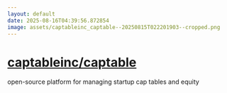 ```yaml
---
layout: default
date: 2025-08-16T04:39:56.872854
image: assets/captableinc_captable--20250815T022201903--cropped.png
---
```


# [captableinc/captable](https://github.com/captableinc/captable)

open-source platform for managing startup cap tables and equity
